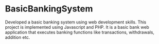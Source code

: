 # BasicBankingSystem
Developed a basic banking system using web development skills. This project is implemented using Javascript and PHP. It is a basic bank web application that executes banking functions like transactions, withdrawals, addition etc.
